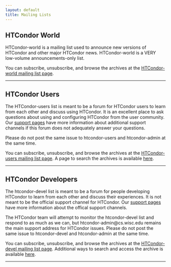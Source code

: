 ```yaml
---
layout: default
title: Mailing Lists
---
```

<H2>HTCondor World</H2>

<p>HTCondor-world is a mailing list used to announce new versions of HTCondor
and other major HTCondor news.  HTCondor-world is a VERY low-volume
announcements-only list.</p>

<p>You can subscribe, unsubscribe, and browse the archives 
at the
<a href="http://lists.cs.wisc.edu/mailman/listinfo/htcondor-world">HTCondor-world mailing list page</a>.
</p>

<HR NOSHADE>

<H2>HTCondor Users</H2>
<p>
The HTCondor-users list is meant to be a forum for HTCondor users to learn from
each other and discuss using HTCondor. It is an excellent place to ask questions 
about using and configuring HTCondor from the user community.
Our <a href="http://research.cs.wisc.edu/htcondor/htcondor-support/">support pages</a> 
have more information about additional support channels if this forum does not
adequately answer your questions.
<P>
Please do not post the same issue to htcondor-users
and htcondor-admin at the same time.</p>


<p>You can subscribe, unsubscribe, and browse the archives
at the 
<a
href="http://lists.cs.wisc.edu/mailman/listinfo/htcondor-users">HTCondor-users
mailing list page</a>.
A page to search the archives is available 
<a href="https://www-auth.cs.wisc.edu/lists/htcondor-users/htdig/search.shtml">here</a>.
</p>

<HR NOSHADE>

<H2>HTCondor Developers</H2>
<p>
The htcondor-devel list is meant to be a forum for people developing
HTCondor to learn from each other and discuss their experiences.
It is not meant to be the official support channel for HTCondor.
Our <a href="http://research.cs.wisc.edu/htcondor/htcondor-support/">support pages</a> 
have more information about the offical support channels.
<P>
The HTCondor team will attempt to monitor the htcondor-devel list and respond to
as much as we can, but htcondor-admin@cs.wisc.edu remains the main support
address for HTCondor issues. Please do not post the same issue to
htcondor-devel
and htcondor-admin at the same time.</p>


<p>You can subscribe, unsubscribe, and browse the archives
at the 
<a
href="http://lists.cs.wisc.edu/mailman/listinfo/htcondor-devel">HTCondor-devel
mailing list page</a>.
Additional ways to search and access the archive is available 
<a href="http://dir.gmane.org/gmane.comp.distributed.condor.devel">here</a>.
</p>

<HR NOSHADE>

